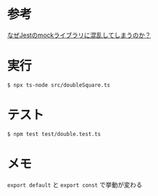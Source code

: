 # 参考

[なぜJestのmockライブラリに混乱してしまうのか？](https://qiita.com/s_karuta/items/ee211251d944e72b2517)


# 実行

```
$ npx ts-node src/doubleSquare.ts
```

# テスト

```
$ npm test test/double.test.ts
```

# メモ

`export default` と `export const` で挙動が変わる
